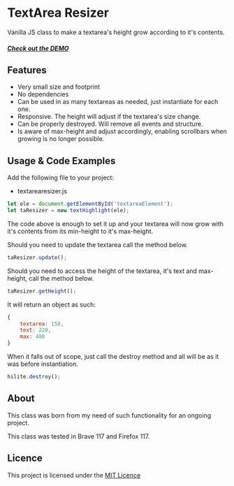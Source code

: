# TextArea Resizer

Vanilla JS class to make a textarea's height grow according to it's contents.

##### [Check out the DEMO](https://wstaeblein.github.io/textarearesizer/)


## Features

- Very small size and footprint
- No dependencies
- Can be used in as many textareas as needed, just instantiate for each one.
- Responsive. The height will adjust if the textarea's size change.
- Can be properly destroyed. Will remove all events and structure.
- Is aware of max-height and adjust accordingly, enabling scrollbars when growing is no longer possible.


## Usage & Code Examples

Add the following file to your project:
- textarearesizer.js


```javascript
let ele = document.getElementById('textareaElement');
let taResizer = new textHighlight(ele);
```

The code above is enough to set it up and your textarea will now grow with it's contents from its min-height to it's max-height.

Should you need to update the textarea call the method below.

```javascript
taResizer.update();
```


Should you need to access the height of the textarea, it's text and max-height, call the method below. 

```javascript
taResizer.getHeight();
```

It will return an object as such:

```javascript
{
    textarea: 150, 
    text: 220, 
    max: 400 
}
```

When it falls out of scope, just call the destroy method and all will be as it was before instantiation.

```javascript
hilite.destroy();
```


## About

This class was born from my need of such functionality for an ongoing project. 

This class was tested in Brave 117 and Firefox 117.



## Licence

This project is licensed under the [MIT Licence](https://github.com/wstaeblein/texthighlighter/blob/main/LICENSE)